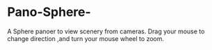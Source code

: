 # Pano-Sphere-
A Sphere panoer to view scenery from cameras. Drag your mouse to change direction ,and turn your mouse wheel to zoom.
